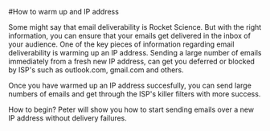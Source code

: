 #How to warm up and IP address

Some might say that email deliverability is Rocket Science. But with the right information,
you can ensure that your emails get delivered in the inbox of your audience. One of the key pieces
of information regarding email deliverability is warming up an IP address. Sending a large number
of emails immediately from a fresh new IP address, can get you deferred or blocked by ISP's
such as outlook.com, gmail.com and others.

Once you have warmed up an IP address succesfully, you can send large numbers of emails and get
through the ISP's killer filters with more success.

How to begin? Peter will show you how to start sending emails over a new IP address
without delivery failures.
